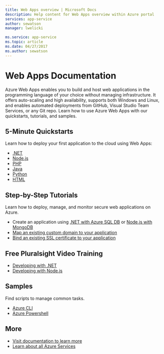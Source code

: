 ```yaml
---
title: Web Apps overview | Microsoft Docs
description: Help content for Web Apps overview within Azure portal
services: app-service
author: sewatson
manager: lwelicki

ms.service: app-service
ms.topic: article
ms.date: 04/27/2017
ms.author: sewatson
---
```


# Web Apps Documentation

Azure Web Apps enables you to build and host web applications in the programming language of your choice without managing infrastructure. It offers auto-scaling and high availability, supports both Windows and Linux, and enables automated deployments from GitHub, Visual Studio Team Services, or any Git repo. Learn how to use Azure Web Apps with our quickstarts, tutorials, and samples.

## 5-Minute Quickstarts

Learn how to deploy your first application to the cloud using Web Apps:

- [.NET](/azure/app-service/app-service-web-get-started-dotnet)
- [Node.js](/azure/app-service/app-service-web-get-started-nodejs)
- [PHP](/azure/app-service/app-service-web-get-started-php)
- [Java](/azure/app-service/app-service-web-get-started-java)
- [Python](/azure/app-service/app-service-web-get-started-python)
- [HTML](/azure/app-service/app-service-web-get-started-html)

## Step-by-Step Tutorials

Learn how to deploy, manage, and monitor secure web applications on Azure.

- Create an application using [.NET with Azure SQL DB](/azure/app-service/app-service-web-tutorial-dotnet-sqldatabase) or [Node.js with MongoDB](/azure/app-service/app-service-web-tutorial-nodejs-mongodb-app)
- [Map an existing custom domain to your application](/azure/app-service/app-service-web-tutorial-custom-domain)
- [Bind an existing SSL certificate to your application](/azure/app-service/app-service-web-tutorial-custom-SSL)

## Free Pluralsight Video Training

- [Developing with .NET](https://www.pluralsight.com/courses/developing-dotnet-microsoft-azure-getting-started?twoid=d6abac77-7dcc-4d33-9e03-f85e78989f02)
- [Developing with Node.js](https://www.pluralsight.com/courses/developing-nodejs-microsoft-azure-getting-started?twoid=d6abac77-7dcc-4d33-9e03-f85e78989f02)

## Samples

Find scripts to manage common tasks.

- [Azure CLI](/azure/app-service/app-service-cli-sample)
- [Azure Powershell](/azure/app-service/app-service-powershell-samples)

## More

- [Visit documentation to learn more](/azure/app-service-web/index)
- [Learn about all Azure Services](https://aka.ms/j3wr7y)